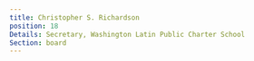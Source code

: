 ```yaml
---
title: Christopher S. Richardson
position: 18
Details: Secretary, Washington Latin Public Charter School
Section: board
---
```


